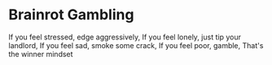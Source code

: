 # Brainrot Gambling

If you feel stressed, edge aggressively,
If you feel lonely, just tip your landlord,
If you feel sad, smoke some crack,
If you feel poor, gamble,
That's the winner mindset
